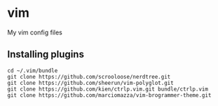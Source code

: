 vim
===

My vim config files

## Installing plugins

```
cd ~/.vim/bundle
git clone https://github.com/scrooloose/nerdtree.git
git clone https://github.com/sheerun/vim-polyglot.git
git clone https://github.com/kien/ctrlp.vim.git bundle/ctrlp.vim
git clone https://github.com/marciomazza/vim-brogrammer-theme.git
```
